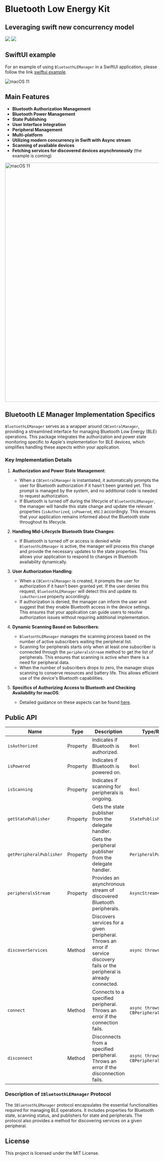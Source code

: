 # Bluetooth Low Energy Kit 
## Leveraging swift new concurrency model

[![](https://img.shields.io/endpoint?url=https%3A%2F%2Fswiftpackageindex.com%2Fapi%2Fpackages%2FThe-Igor%2Fbluetooth-law-energy-swift%2Fbadge%3Ftype%3Dswift-versions)](https://swiftpackageindex.com/The-Igor/bluetooth-law-energy-swift) [![](https://img.shields.io/endpoint?url=https%3A%2F%2Fswiftpackageindex.com%2Fapi%2Fpackages%2FThe-Igor%2Fbluetooth-law-energy-swift%2Fbadge%3Ftype%3Dplatforms)](https://swiftpackageindex.com/The-Igor/bluetooth-law-energy-swift)

## SwiftUI example

For an example of using `BluetoothLEManager` in a SwiftUI application, please follow the link [swiftui example](https://github.com/The-Igor/bluetooth-law-energy_example).

![macOS 11](https://github.com/The-Igor/bluetooth-law-energy-swift/blob/main/img/bluetoth_le.gif) 

## Main Features 

- **Bluetooth Authorization Management**
- **Bluetooth Power Management**
- **State Publishing**
- **User Interface Integration**
- **Peripheral Management**
- **Multi-platform**
- **Utilizing modern concurrency in Swift with Async stream**
- **Scanning of available devices**
- **Fetching services for discovered devices asynchronously** (the example is coming)

 <img src="https://github.com/The-Igor/bluetooth-law-energy-swift/blob/main/img/ble_manager.jpeg" alt="macOS 11" style="height: 780px;"> 
 
## Bluetooth LE Manager Implementation Specifics

`BluetoothLEManager` serves as a wrapper around `CBCentralManager`, providing a streamlined interface for managing Bluetooth Low Energy (BLE) operations. This package integrates the authorization and power state monitoring specific to Apple's implementation for BLE devices, which simplifies handling these aspects within your application.

### Key Implementation Details

1. **Authorization and Power State Management**:
   - When a `CBCentralManager` is instantiated, it automatically prompts the user for Bluetooth authorization if it hasn't been granted yet. This prompt is managed by the system, and no additional code is needed to request authorization.
   - If Bluetooth is turned off during the lifecycle of `BluetoothLEManager`, the manager will handle this state change and update the relevant properties (`isAuthorized`, `isPowered`, etc.) accordingly. This ensures that your application remains informed about the Bluetooth state throughout its lifecycle.

2. **Handling Mid-Lifecycle Bluetooth State Changes**:
   - If Bluetooth is turned off or access is denied while `BluetoothLEManager` is active, the manager will process this change and provide the necessary updates to the state properties. This allows your application to respond to changes in Bluetooth availability dynamically.

3. **User Authorization Handling**:
   - When a `CBCentralManager` is created, it prompts the user for authorization if it hasn't been granted yet. If the user denies this request, `BluetoothLEManager` will detect this and update its `isAuthorized` property accordingly.
   - If authorization is denied, the manager can inform the user and suggest that they enable Bluetooth access in the device settings. This ensures that your application can guide users to resolve authorization issues without requiring additional implementation.

4. **Dynamic Scanning Based on Subscribers**:
   - `BluetoothLEManager` manages the scanning process based on the number of active subscribers waiting the peripheral list.
   - Scanning for peripherals starts only when at least one subscriber is connected through the `peripheralsStream` method to get the list of peripherals. This ensures that scanning is active when there is a need for peripheral data.
   - When the number of subscribers drops to zero, the manager stops scanning to conserve resources and battery life. This allows efficient use of the device's Bluetooth capabilities.
5. **Specifics of Authorizing Access to Bluetooth and Checking Availability for macOS**:
   - Detailed guidance on these aspects can be found [here](https://github.com/The-Igor/bluetooth-law-energy_example).
   
## Public API

| Name                     | Type       | Description                                                                                          | Type/Return Type                                  |
|--------------------------|------------|------------------------------------------------------------------------------------------------------|--------------------------------------------------|
| `isAuthorized`           | Property   | Indicates if Bluetooth is authorized.                                                                | `Bool`                                           |
| `isPowered`              | Property   | Indicates if Bluetooth is powered on.                                                                | `Bool`                                           |
| `isScanning`             | Property   | Indicates if scanning for peripherals is ongoing.                                                    | `Bool`                                           |
| `getStatePublisher`      | Property   | Gets the state publisher from the delegate handler.                                                  | `StatePublisher`                                 |
| `getPeripheralPublisher` | Property   | Gets the peripheral publisher from the delegate handler.                                             | `PeripheralPublisher`                            |
| `peripheralsStream`      | Property   | Provides an asynchronous stream of discovered Bluetooth peripherals.                                  | `AsyncStream<[CBPeripheral]>`                    |
| `discoverServices`       | Method     | Discovers services for a given peripheral. Throws an error if service discovery fails or the peripheral is already connected. | `async throws -> [CBService]` |
| `connect`                | Method     | Connects to a specified peripheral. Throws an error if the connection fails.                         | `async throws -> CBPeripheral`                   |
| `disconnect`             | Method     | Disconnects from a specified peripheral. Throws an error if the disconnection fails.                 | `async throws -> CBPeripheral`                   |

### Description of `IBluetoothLEManager` Protocol

The `IBluetoothLEManager` protocol encapsulates the essential functionalities required for managing BLE operations. It includes properties for Bluetooth state, scanning status, and publishers for state and peripherals. The protocol also provides a method for discovering services on a given peripheral.

## License

This project is licensed under the MIT License.
